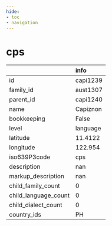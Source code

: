 ```yaml
---
hide:
- toc
- navigation
---
```

# cps
|                      | info     |
|:---------------------|:---------|
| id                   | capi1239 |
| family_id            | aust1307 |
| parent_id            | capi1240 |
| name                 | Capiznon |
| bookkeeping          | False    |
| level                | language |
| latitude             | 11.4122  |
| longitude            | 122.954  |
| iso639P3code         | cps      |
| description          | nan      |
| markup_description   | nan      |
| child_family_count   | 0        |
| child_language_count | 0        |
| child_dialect_count  | 0        |
| country_ids          | PH       |